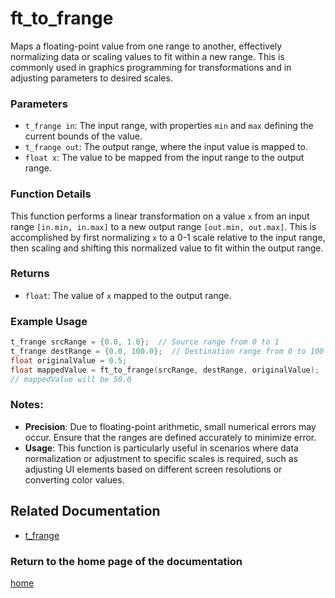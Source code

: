 # ft_to_frange
Maps a floating-point value from one range to another, effectively normalizing data or scaling values to fit within a new range. This is commonly used in graphics programming for transformations and in adjusting parameters to desired scales.

### Parameters
- `t_frange in`: The input range, with properties `min` and `max` defining the current bounds of the value.
- `t_frange out`: The output range, where the input value is mapped to.
- `float x`: The value to be mapped from the input range to the output range.

### Function Details
This function performs a linear transformation on a value `x` from an input range `[in.min, in.max]` to a new output range `[out.min, out.max]`. This is accomplished by first normalizing `x` to a 0-1 scale relative to the input range, then scaling and shifting this normalized value to fit within the output range.

### Returns
- `float`: The value of `x` mapped to the output range.

### Example Usage
```c
t_frange srcRange = {0.0, 1.0};  // Source range from 0 to 1
t_frange destRange = {0.0, 100.0};  // Destination range from 0 to 100
float originalValue = 0.5;
float mappedValue = ft_to_frange(srcRange, destRange, originalValue);
// mappedValue will be 50.0
```

### Notes:
- **Precision**: Due to floating-point arithmetic, small numerical errors may occur. Ensure that the ranges are defined accurately to minimize error.
- **Usage**: This function is particularly useful in scenarios where data normalization or adjustment to specific scales is required, such as adjusting UI elements based on different screen resolutions or converting color values.

## Related Documentation
- [t_frange](./t_frange.md)

### Return to the home page of the documentation
[home](../home.md)
